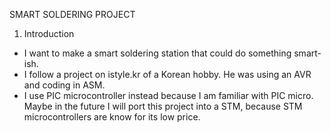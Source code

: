 SMART SOLDERING PROJECT

1. Introduction
- I want to make a smart soldering station that could do something smart-ish.
- I follow a project on istyle.kr of a Korean hobby. He was using an AVR and
coding in ASM.
- I use PIC microcontroller instead because I am familiar with PIC micro.
Maybe in the future I will port this project into a STM, because STM microcontrollers
are know for its low price.
